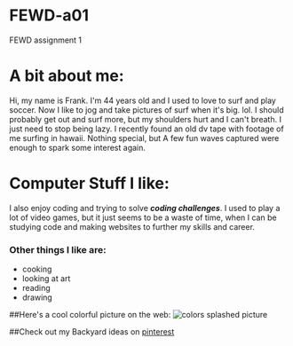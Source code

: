 # FEWD-a01
FEWD assignment 1

# A bit about me:

Hi, my name is Frank. I'm 44 years old and I used to love to surf and play soccer. Now I like to jog and take pictures of surf when it's big. lol. I should probably get out and surf more, but my shoulders hurt and I can't breath. I just need to stop being lazy. I recently found an old dv tape with footage of me surfing in hawaii. Nothing special, but A few fun waves captured were enough to spark some interest again.


# Computer Stuff I like:
I also enjoy coding and trying to solve _**coding challenges**_. I used to play a lot of video games, but it just seems to be a waste of time, when I can be studying code and making websites to further my skills and career.

### Other things I like are:
* cooking
* looking at art
* reading
* drawing

##Here's a cool colorful picture on the web: 
![colors splashed picture](https://www.google.com/url?sa=i&source=images&cd=&cad=rja&uact=8&ved=2ahUKEwjKhuvPmaHgAhUIL3wKHbNYBWMQjRx6BAgBEAQ&url=https%3A%2F%2Fimgur.com%2Fgallery%2FXLclt&psig=AOvVaw0hGMoq9Z-Hm7OAikBjcAlV&ust=1549339519412987)

##Check out my Backyard ideas on [pinterest](https://pin.it/nqmm2tawbqz6i5)
